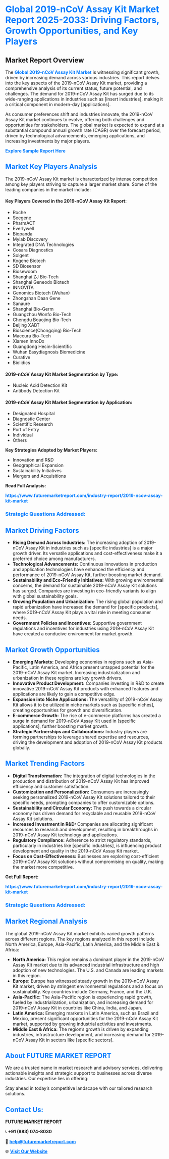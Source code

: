 <h1 style="color: #007BFF;">Global 2019-nCoV Assay Kit Market Report 2025-2033: Driving Factors, Growth Opportunities, and Key Players</h1>

<section id="overview">
<h2>Market Report Overview</h2>
<p>The <a href="https://www.futuremarketreport.com/industry-report/2019-ncov-assay-kit-market" style="color: #007BFF; text-decoration: none;"><strong>Global 2019-nCoV Assay Kit Market</strong></a> is witnessing significant growth, driven by increasing demand across various industries. This report delves into the key aspects of the 2019-nCoV Assay Kit market, providing a comprehensive analysis of its current status, future potential, and challenges. The demand for 2019-nCoV Assay Kit has surged due to its wide-ranging applications in industries such as [insert industries], making it a critical component in modern-day [applications].</p>
<p>As consumer preferences shift and industries innovate, the 2019-nCoV Assay Kit market continues to evolve, offering both challenges and opportunities for stakeholders. The global market is expected to expand at a substantial compound annual growth rate (CAGR) over the forecast period, driven by technological advancements, emerging applications, and increasing investments by major players.</p>
</section>

<section id="overview">
<p><a href="https://www.futuremarketreport.com/request-sample/reportId=26001" style="color: #007BFF; text-decoration: none;"><strong>Explore Sample Report Here</strong></a></p>
</section>

<section id="key-players">
<h2 style="color: #007BFF;">Market Key Players Analysis</h2>
<p>The 2019-nCoV Assay Kit market is characterized by intense competition among key players striving to capture a larger market share. Some of the leading companies in the market include:</p>
<h4>Key Players Covered in the 2019-nCoV Assay Kit Report:</h4>
<ul><li>Roche</li><li>Seegene</li><li>PharmACT</li><li>Everlywell</li><li>Biopanda</li><li>Mylab Discovery</li><li>Integrated DNA Technologies</li><li>Cosara Diagnostics</li><li>Solgent</li><li>Kogene Biotech</li><li>SD Biosensor</li><li>Biosewoom</li><li>Shanghai ZJ Bio-Tech</li><li>Shanghai Geneodx Biotech</li><li>INNOVITA</li><li>Genomics Biotech (Wuhan)</li><li>Zhongshan Daan Gene</li><li>Sanaure</li><li>Shanghai Bio-Germ</li><li>Guangzhou Wonfo Bio-Tech</li><li>Chengdu Boaojing Bio-Tech</li><li>Beijing XABT</li><li>Bioscience(Chongqing) Bio-Tech</li><li>Maccura Bio-Tech</li><li>Xiamen InnoDx</li><li>Guangdong Hecin-Scientific</li><li>Wuhan Easydiagnosis Biomedicine</li><li>Curative</li><li>Biolidics</li></ul>
<h4>2019-nCoV Assay Kit Market Segmentation by Type:</h4>
<ul><li>Nucleic Acid Detection Kit</li><li>Antibody Detection Kit</li></ul>

<h4>2019-nCoV Assay Kit Market Segmentation by Application:</h4>
<ul><li>Designated Hospital</li><li>Diagnostic Center</li><li>Scientific Research</li><li>Port of Entry</li><li>Individual</li><li>Others</li></ul>
<p><strong>Key Strategies Adopted by Market Players:</strong></p>
<ul>
<li>Innovation and R&D</li>
<li>Geographical Expansion</li>
<li>Sustainability Initiatives</li>
<li>Mergers and Acquisitions</li>
</ul>
</section>

<section>
<p><strong>Read Full Analysis: </strong></p><a href="https://www.futuremarketreport.com/industry-report/2019-ncov-assay-kit-market" style="color: #007BFF; text-decoration: none;"><strong>https://www.futuremarketreport.com/industry-report/2019-ncov-assay-kit-market</strong></a>
<h3 style="color: #007BFF;">Strategic Questions Addressed:</h3>
</section>

<section id="driving-factors">
<h2 style="color: #007BFF;">Market Driving Factors</h2>
<ul>
<li><strong>Rising Demand Across Industries:</strong> The increasing adoption of 2019-nCoV Assay Kit in industries such as [specific industries] is a major growth driver. Its versatile applications and cost-effectiveness make it a preferred choice among manufacturers.</li>
<li><strong>Technological Advancements:</strong> Continuous innovations in production and application technologies have enhanced the efficiency and performance of 2019-nCoV Assay Kit, further boosting market demand.</li>
<li><strong>Sustainability and Eco-Friendly Initiatives:</strong> With growing environmental concerns, the demand for sustainable 2019-nCoV Assay Kit solutions has surged. Companies are investing in eco-friendly variants to align with global sustainability goals.</li>
<li><strong>Growing Population and Urbanization:</strong> The rising global population and rapid urbanization have increased the demand for [specific products], where 2019-nCoV Assay Kit plays a vital role in meeting consumer needs.</li>
<li><strong>Government Policies and Incentives:</strong> Supportive government regulations and incentives for industries using 2019-nCoV Assay Kit have created a conducive environment for market growth.</li>
</ul>
</section>

<section id="growth-opportunities">
<h2 style="color: #007BFF;">Market Growth Opportunities</h2>
<ul>
<li><strong>Emerging Markets:</strong> Developing economies in regions such as Asia-Pacific, Latin America, and Africa present untapped potential for the 2019-nCoV Assay Kit market. Increasing industrialization and urbanization in these regions are key growth drivers.</li>
<li><strong>Innovative Product Development:</strong> Companies investing in R&D to create innovative 2019-nCoV Assay Kit products with enhanced features and applications are likely to gain a competitive edge.</li>
<li><strong>Expansion into Niche Applications:</strong> The versatility of 2019-nCoV Assay Kit allows it to be utilized in niche markets such as [specific niches], creating opportunities for growth and diversification.</li>
<li><strong>E-commerce Growth:</strong> The rise of e-commerce platforms has created a surge in demand for 2019-nCoV Assay Kit used in [specific applications], further boosting market growth.</li>
<li><strong>Strategic Partnerships and Collaborations:</strong> Industry players are forming partnerships to leverage shared expertise and resources, driving the development and adoption of 2019-nCoV Assay Kit products globally.</li>
</ul>
</section>

<section id="trending-factors">
<h2 style="color: #007BFF;">Market Trending Factors</h2>
<ul>
<li><strong>Digital Transformation:</strong> The integration of digital technologies in the production and distribution of 2019-nCoV Assay Kit has improved efficiency and customer satisfaction.</li>
<li><strong>Customization and Personalization:</strong> Consumers are increasingly seeking personalized 2019-nCoV Assay Kit solutions tailored to their specific needs, prompting companies to offer customizable options.</li>
<li><strong>Sustainability and Circular Economy:</strong> The push towards a circular economy has driven demand for recyclable and reusable 2019-nCoV Assay Kit solutions.</li>
<li><strong>Increased Investment in R&D:</strong> Companies are allocating significant resources to research and development, resulting in breakthroughs in 2019-nCoV Assay Kit technology and applications.</li>
<li><strong>Regulatory Compliance:</strong> Adherence to strict regulatory standards, particularly in industries like [specific industries], is influencing product development and quality in the 2019-nCoV Assay Kit market.</li>
<li><strong>Focus on Cost-Effectiveness:</strong> Businesses are exploring cost-efficient 2019-nCoV Assay Kit solutions without compromising on quality, making the market more competitive.</li>
</ul>
</section>

<section>
<p><strong>Get Full Report: </strong></p><a href="https://www.futuremarketreport.com/industry-report/2019-ncov-assay-kit-market" style="color: #007BFF; text-decoration: none;"><strong>https://www.futuremarketreport.com/industry-report/2019-ncov-assay-kit-market</strong></a>
<h3 style="color: #007BFF;">Strategic Questions Addressed:</h3>
</section>


<section id="regional-analysis">
<h2 style="color: #007BFF;">Market Regional Analysis</h2>
<p>The global 2019-nCoV Assay Kit market exhibits varied growth patterns across different regions. The key regions analyzed in this report include North America, Europe, Asia-Pacific, Latin America, and the Middle East & Africa:</p>
<ul>
<li><strong>North America:</strong> This region remains a dominant player in the 2019-nCoV Assay Kit market due to its advanced industrial infrastructure and high adoption of new technologies. The U.S. and Canada are leading markets in this region.</li>
<li><strong>Europe:</strong> Europe has witnessed steady growth in the 2019-nCoV Assay Kit market, driven by stringent environmental regulations and a focus on sustainability. Key countries include Germany, France, and the U.K.</li>
<li><strong>Asia-Pacific:</strong> The Asia-Pacific region is experiencing rapid growth, fueled by industrialization, urbanization, and increasing demand for 2019-nCoV Assay Kit in countries like China, India, and Japan.</li>
<li><strong>Latin America:</strong> Emerging markets in Latin America, such as Brazil and Mexico, present significant opportunities for the 2019-nCoV Assay Kit market, supported by growing industrial activities and investments.</li>
<li><strong>Middle East & Africa:</strong> The region’s growth is driven by expanding industries, infrastructure development, and increasing demand for 2019-nCoV Assay Kit in sectors like [specific sectors].</li>
</ul>
</section>

<footer>
<h2 style="color: #007BFF;">About FUTURE MARKET REPORT</h2>
<p>We are a trusted name in market research and advisory services, delivering actionable insights and strategic support to businesses across diverse industries. Our expertise lies in offering:</p>

<p>Stay ahead in today’s competitive landscape with our tailored research solutions.</p>

<h2 style="color: #007BFF;">Contact Us:</h2>
<p><strong>FUTURE MARKET REPORT</strong></p>
<p>📞 <strong>+91 (883) 074-8030</strong></p>
<p>📧 <strong><a href="mailto:help@futuremarketreport.com" style="color: #007BFF;">help@futuremarketreport.com</a></strong></p>
<p>🌐 <strong><a href="https://www.futuremarketreport.com/" style="color: #007BFF;">Visit Our Website</a></strong></p>
</footer>
